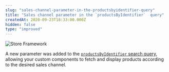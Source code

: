 ```yaml
---
slug: "sales-channel-parameter-in-the-productsbyidentifier-query"
title: "Sales channel parameter in the `productsByIdentifier`  query"
createdAt: 2020-09-23T18:33:00.000Z
hidden: false
type: "improved"
---
```


![Store Framework](https://raw.githubusercontent.com/vtexdocs/dev-portal-content/main/images/sales-channel-parameter-in-the-productsbyidentifier-query-0.png)

A new parameter was added to the [`productsByIdentifier`  search query](https://github.com/vtex-apps/search-graphql/blob/master/graphql/schema.graphql#L216), allowing your custom components to fetch and display products according to the desired sales channel.
